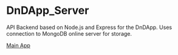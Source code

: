 # DnDApp_Server
API Backend based on Node.js and Express for the DnDApp. Uses connection to MongoDB online server for storage.

[Main App](https://github.com/RoJosGaRis/dndapp)

## 
